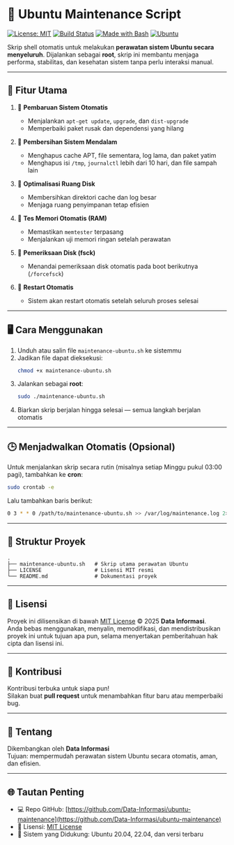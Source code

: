 # 🧰 Ubuntu Maintenance Script

[![License: MIT](https://img.shields.io/badge/License-MIT-blue.svg)](LICENSE)
[![Build Status](https://img.shields.io/badge/Status-Stable-success.svg)](https://github.com/Data-Informasi/ubuntu-maintenance)
[![Made with Bash](https://img.shields.io/badge/Made%20with-Bash-1f425f.svg)](https://www.gnu.org/software/bash/)
[![Ubuntu](https://img.shields.io/badge/Tested%20on-Ubuntu%2020.04%2B-orange.svg)](https://ubuntu.com/)

Skrip shell otomatis untuk melakukan **perawatan sistem Ubuntu secara menyeluruh**.  Dijalankan sebagai **root**, skrip ini membantu menjaga performa, stabilitas, dan kesehatan sistem tanpa perlu interaksi manual.

---

## 🚀 Fitur Utama

1. 🔧 **Pembaruan Sistem Otomatis**  
   - Menjalankan `apt-get update`, `upgrade`, dan `dist-upgrade`  
   - Memperbaiki paket rusak dan dependensi yang hilang  

2. 🧹 **Pembersihan Sistem Mendalam**  
   - Menghapus cache APT, file sementara, log lama, dan paket yatim  
   - Menghapus isi `/tmp`, `journalctl` lebih dari 10 hari, dan file sampah lain  

3. 💾 **Optimalisasi Ruang Disk**  
   - Membersihkan direktori cache dan log besar  
   - Menjaga ruang penyimpanan tetap efisien  

4. 🧠 **Tes Memori Otomatis (RAM)**  
   - Memastikan `memtester` terpasang  
   - Menjalankan uji memori ringan setelah perawatan  

5. 🧱 **Pemeriksaan Disk (fsck)**  
   - Menandai pemeriksaan disk otomatis pada boot berikutnya (`/forcefsck`)  

6. 🔁 **Restart Otomatis**  
   - Sistem akan restart otomatis setelah seluruh proses selesai  

---

## 🖥️ Cara Menggunakan

1. Unduh atau salin file `maintenance-ubuntu.sh` ke sistemmu  
2. Jadikan file dapat dieksekusi:
   ```bash
   chmod +x maintenance-ubuntu.sh
   ```
3. Jalankan sebagai **root**:
   ```bash
   sudo ./maintenance-ubuntu.sh
   ```
4. Biarkan skrip berjalan hingga selesai — semua langkah berjalan otomatis  

---

## 🕒 Menjadwalkan Otomatis (Opsional)

Untuk menjalankan skrip secara rutin (misalnya setiap Minggu pukul 03:00 pagi), tambahkan ke **cron**:

```bash
sudo crontab -e
```

Lalu tambahkan baris berikut:
```bash
0 3 * * 0 /path/to/maintenance-ubuntu.sh >> /var/log/maintenance.log 2>&1
```

---

## 📂 Struktur Proyek

```
.
├── maintenance-ubuntu.sh   # Skrip utama perawatan Ubuntu
├── LICENSE                 # Lisensi MIT resmi
└── README.md               # Dokumentasi proyek
```

---

## 🧾 Lisensi

Proyek ini dilisensikan di bawah [MIT License](LICENSE) © 2025 **Data Informasi**.  
Anda bebas menggunakan, menyalin, memodifikasi, dan mendistribusikan proyek ini untuk tujuan apa pun, selama menyertakan pemberitahuan hak cipta dan lisensi ini.

---

## 🤝 Kontribusi

Kontribusi terbuka untuk siapa pun!  
Silakan buat **pull request** untuk menambahkan fitur baru atau memperbaiki bug.

---

## 🧩 Tentang

Dikembangkan oleh **Data Informasi**  
Tujuan: mempermudah perawatan sistem Ubuntu secara otomatis, aman, dan efisien.

---

## 🌐 Tautan Penting

- 💻 Repo GitHub: [https://github.com/Data-Informasi/ubuntu-maintenance](https://github.com/Data-Informasi/ubuntu-maintenance)
- 📄 Lisensi: [MIT License](LICENSE)
- 🐧 Sistem yang Didukung: Ubuntu 20.04, 22.04, dan versi terbaru
